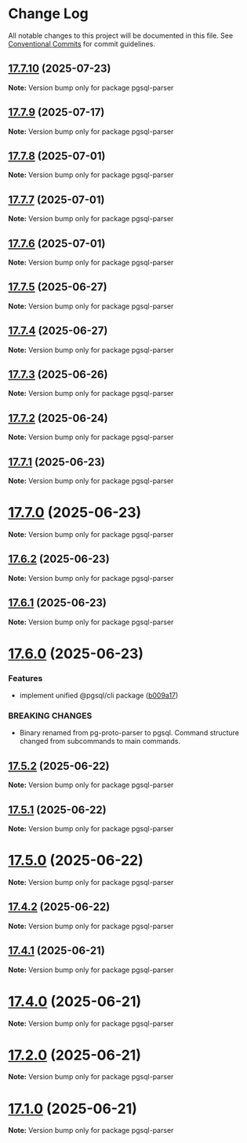 # Change Log

All notable changes to this project will be documented in this file.
See [Conventional Commits](https://conventionalcommits.org) for commit guidelines.

## [17.7.10](https://github.com/launchql/pgsql-parser/compare/pgsql-parser@17.7.9...pgsql-parser@17.7.10) (2025-07-23)

**Note:** Version bump only for package pgsql-parser





## [17.7.9](https://github.com/launchql/pgsql-parser/compare/pgsql-parser@17.7.8...pgsql-parser@17.7.9) (2025-07-17)

**Note:** Version bump only for package pgsql-parser





## [17.7.8](https://github.com/launchql/pgsql-parser/compare/pgsql-parser@17.7.7...pgsql-parser@17.7.8) (2025-07-01)

**Note:** Version bump only for package pgsql-parser





## [17.7.7](https://github.com/launchql/pgsql-parser/compare/pgsql-parser@17.7.6...pgsql-parser@17.7.7) (2025-07-01)

**Note:** Version bump only for package pgsql-parser





## [17.7.6](https://github.com/launchql/pgsql-parser/compare/pgsql-parser@17.7.5...pgsql-parser@17.7.6) (2025-07-01)

**Note:** Version bump only for package pgsql-parser





## [17.7.5](https://github.com/launchql/pgsql-parser/compare/pgsql-parser@17.7.4...pgsql-parser@17.7.5) (2025-06-27)

**Note:** Version bump only for package pgsql-parser





## [17.7.4](https://github.com/launchql/pgsql-parser/compare/pgsql-parser@17.7.3...pgsql-parser@17.7.4) (2025-06-27)

**Note:** Version bump only for package pgsql-parser





## [17.7.3](https://github.com/launchql/pgsql-parser/compare/pgsql-parser@17.7.2...pgsql-parser@17.7.3) (2025-06-26)

**Note:** Version bump only for package pgsql-parser





## [17.7.2](https://github.com/launchql/pgsql-parser/compare/pgsql-parser@17.7.1...pgsql-parser@17.7.2) (2025-06-24)

**Note:** Version bump only for package pgsql-parser





## [17.7.1](https://github.com/launchql/pgsql-parser/compare/pgsql-parser@17.7.0...pgsql-parser@17.7.1) (2025-06-23)

**Note:** Version bump only for package pgsql-parser





# [17.7.0](https://github.com/launchql/pgsql-parser/compare/pgsql-parser@17.6.2...pgsql-parser@17.7.0) (2025-06-23)

**Note:** Version bump only for package pgsql-parser





## [17.6.2](https://github.com/launchql/pgsql-parser/compare/pgsql-parser@17.6.1...pgsql-parser@17.6.2) (2025-06-23)

**Note:** Version bump only for package pgsql-parser





## [17.6.1](https://github.com/launchql/pgsql-parser/compare/pgsql-parser@17.6.0...pgsql-parser@17.6.1) (2025-06-23)

**Note:** Version bump only for package pgsql-parser





# [17.6.0](https://github.com/launchql/pgsql-parser/compare/pgsql-parser@17.5.2...pgsql-parser@17.6.0) (2025-06-23)


### Features

* implement unified @pgsql/cli package ([b009a17](https://github.com/launchql/pgsql-parser/commit/b009a172c3c93033573745e80354a7dac973e2bf))


### BREAKING CHANGES

* Binary renamed from pg-proto-parser to pgsql. Command structure changed from subcommands to main commands.





## [17.5.2](https://github.com/launchql/pgsql-parser/compare/pgsql-parser@17.5.1...pgsql-parser@17.5.2) (2025-06-22)

**Note:** Version bump only for package pgsql-parser





## [17.5.1](https://github.com/launchql/pgsql-parser/compare/pgsql-parser@17.5.0...pgsql-parser@17.5.1) (2025-06-22)

**Note:** Version bump only for package pgsql-parser





# [17.5.0](https://github.com/launchql/pgsql-parser/compare/pgsql-parser@17.4.2...pgsql-parser@17.5.0) (2025-06-22)

**Note:** Version bump only for package pgsql-parser





## [17.4.2](https://github.com/launchql/pgsql-parser/compare/pgsql-parser@17.4.1...pgsql-parser@17.4.2) (2025-06-22)

**Note:** Version bump only for package pgsql-parser





## [17.4.1](https://github.com/launchql/pgsql-parser/compare/pgsql-parser@17.4.0...pgsql-parser@17.4.1) (2025-06-21)

**Note:** Version bump only for package pgsql-parser





# [17.4.0](https://github.com/launchql/pgsql-parser/compare/pgsql-parser@17.1.0...pgsql-parser@17.4.0) (2025-06-21)

**Note:** Version bump only for package pgsql-parser





# [17.2.0](https://github.com/launchql/pgsql-parser/compare/pgsql-parser@17.1.0...pgsql-parser@17.2.0) (2025-06-21)

**Note:** Version bump only for package pgsql-parser





# [17.1.0](https://github.com/launchql/pgsql-parser/compare/pgsql-parser@13.16.0...pgsql-parser@17.1.0) (2025-06-21)

**Note:** Version bump only for package pgsql-parser
